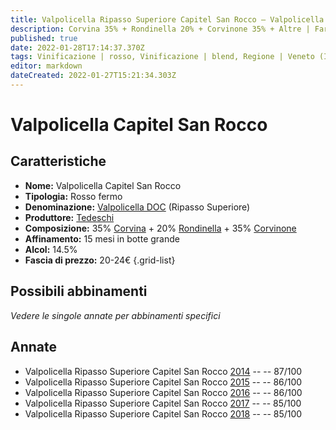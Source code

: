 ```yaml
---
title: Valpolicella Ripasso Superiore Capitel San Rocco – Valpolicella Ripasso Superiore DOCG – Tedeschi – Veneto (IT) – 20-24€ – 3★
description: Corvina 35% + Rondinella 20% + Corvinone 35% + Altre | Faraona al forno
published: true
date: 2022-01-28T17:14:37.370Z
tags: Vinificazione | rosso, Vinificazione | blend, Regione | Veneto (IT), Vinificazione | fermo, Prezzi | 20-24€, Vitigni | Corvina, rondinella, Vitigni | Corvinone, Vitigni | Molinara, Vitigni | Oseleta, Valutazioni | 3 stelle
editor: markdown
dateCreated: 2022-01-27T15:21:34.303Z
---
```


# Valpolicella Capitel San Rocco

## Caratteristiche
- **Nome:** <span class="nome">Valpolicella Capitel San Rocco</span>
- **Tipologia:** Rosso fermo
- **Denominazione:** <span class="denominazione">[Valpolicella DOC](/denominazioni/Italia/Veneto/DOC/Valpolicella) (Ripasso Superiore)</span>
- **Produttore:** <span class="cantina">[Tedeschi](/produttori/Italia/Veneto/Tedeschi)</span> 
- **Composizione:** 35% [Corvina](/vitigni/Italia/bacca-nera/corvina) + 20% [Rondinella](/vitigni/Italia/bacca-nera/rondinella) + 35% [Corvinone](/vitigni/Italia/bacca-nera/corvinone)
- **Affinamento:** 15 mesi in botte grande
- **Alcol:** 14.5%
- **Fascia di prezzo:** 20-24€
{.grid-list}

## Possibili abbinamenti
*Vedere le singole annate per abbinamenti specifici*

## Annate
- Valpolicella Ripasso Superiore Capitel San Rocco [2014](vini/Italia/Veneto/Tedeschi/Valpolicella-Ripasso-Superiore-Capitel-San-Rocco/2014) -- <span class="star-3"></span> -- 87/100
- Valpolicella Ripasso Superiore Capitel San Rocco [2015](vini/Italia/Veneto/Tedeschi/Valpolicella-Ripasso-Superiore-Capitel-San-Rocco/2015) -- <span class="star-3"></span> -- 86/100
- Valpolicella Ripasso Superiore Capitel San Rocco [2016](vini/Italia/Veneto/Tedeschi/Valpolicella-Ripasso-Superiore-Capitel-San-Rocco/2016) -- <span class="star-3"></span> -- 86/100
- Valpolicella Ripasso Superiore Capitel San Rocco [2017](vini/Italia/Veneto/Tedeschi/Valpolicella-Ripasso-Superiore-Capitel-San-Rocco/2017) -- <span class="star-3"></span> -- 85/100
- Valpolicella Ripasso Superiore Capitel San Rocco [2018](vini/Italia/Veneto/Tedeschi/Valpolicella-Ripasso-Superiore-Capitel-San-Rocco/2018) -- <span class="star-3"></span> -- 85/100

